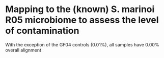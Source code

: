 # Mapping to the (known) S. marinoi R05 microbiome to assess the level of contamination

With the exception of the GF04 controls (0.01%), all samples have 0.00% overall alignment
